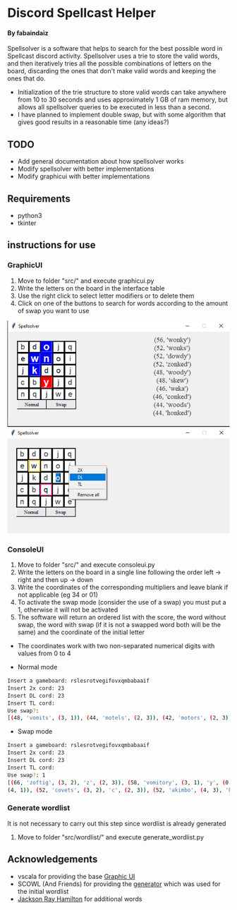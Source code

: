 # Discord Spellcast Helper
#### By fabaindaiz

Spellsolver is a software that helps to search for the best possible word in Spellcast discord activity. Spellsolver uses a trie to store the valid words, and then iteratively tries all the possible combinations of letters on the board, discarding the ones that don't make valid words and keeping the ones that do.

- Initialization of the trie structure to store valid words can take anywhere from 10 to 30 seconds and uses approximately 1 GB of ram memory, but allows all spellsolver queries to be executed in less than a second.
- I have planned to implement double swap, but with some algorithm that gives good results in a reasonable time (any ideas?)


## TODO
- Add general documentation about how spellsolver works
- Modify spellsolver with better implementations
- Modify graphicui with better implementations


## Requirements
- python3
- tkinter


## instructions for use

### GraphicUI
1. Move to folder "src/" and execute graphicui.py
2. Write the letters on the board in the interface table
3. Use the right click to select letter modifiers or to delete them
4. Click on one of the buttons to search for words according to the amount of swap you want to use

![gui image](img/gui1.png?raw=true "GUI")
![gui image](img/gui2.png?raw=true "GUI")


### ConsoleUI
1. Move to folder "src/" and execute consoleui.py
2. Write the letters on the board in a single line following the order left -> right and then up -> down
3. Write the coordinates of the corresponding multipliers and leave blank if not applicable (eg 34 or 01)
4. To activate the swap mode (consider the use of a swap) you must put a 1, otherwise it will not be activated
5. The software will return an ordered list with the score, the word without swap, the word with swap (if it is not a swapped word both will be the same) and the coordinate of the initial letter

- The coordinates work with two non-separated numerical digits with values from 0 to 4

- Normal mode
```bash
Insert a gameboard: rslesrotvegifovxqmbabaaif
Insert 2x cord: 23
Insert DL cord: 23
Insert TL cord: 
Use swap?: 
[(48, 'vomits', (3, 1)), (44, 'motels', (2, 3)), (42, 'motors', (2, 3)), (42, 'amigos', (1, 4)), (34, 'vomit', (3, 1)), (34, 'moves', (2, 3)), (34, 'maxi', (2, 3)), (34, 'motif', (2, 3)), (32, 'mix', (2, 3)), (30, 'tomb', (2, 1)), (30, 'motel', (2, 3)), (30, 'move', (2, 3)), (28, 'stoma', (1, 0)), (28, 'grim', (0, 2)), (28, 'omits', (3, 2)), (28, 'motor', (2, 3)), (28, 'motes', (2, 3)), (28, 'mites', (2, 3)), (28, 'ambo', (1, 4)), (28, 'amigo', (1, 4))]
```

- Swap mode
```bash
Insert a gameboard: rslesrotvegifovxqmbabaaif
Insert 2x cord: 23
Insert DL cord: 23
Insert TL cord: 
Use swap?: 1
[(66, 'zoftig', (3, 2), 'z', (2, 3)), (58, 'vomitory', (3, 1), 'y', (0, 2)), (58, 'vomitous', (3, 1), 'u', (0, 0)), (58, 'comfits', (3, 2), 'c', (4, 2)), (58, 'jabots', (2, 4), 'j', (2, 3)), (58, 'faqirs', (2, 4), 'f', (2, 3)), (54, 'fimbria', (2, 2), 'r', (4, 3)), (54, 'comfit', (3, 2), 'c', (4, 2)), (54, 'setiform', (4, 0), 'r', (3, 3)), (54, 'maxing', (2, 3), 'n', (0, 1)), (54, 'maxima', (1, 4), 'm', (0, 4)), (54, 'fibroma', (4, 4), 'r', (4, 2)), (52, 'soffit', (1, 0), 'f', (2, 3)), (52, 'tombac', (2, 1), 'c', (3, 4)), (52, 'vomited', (3, 1), 'd', (4, 0)), (52, 'tomfool', (2, 1), 'o', (1, 0)), (52, 'motleys', (2, 3), 'y', 
(4, 1)), (52, 'covets', (3, 2), 'c', (2, 3)), (52, 'akimbo', (4, 3), 'k', (4, 4)), (50, 'gimbal', (0, 2), 'l', (1, 4))]
```

### Generate wordlist
It is not necessary to carry out this step since wordlist is already generated

1. Move to folder "src/wordlist/" and execute generate_wordlist.py


## Acknowledgements
- vscala for providing the base [Graphic UI](https://github.com/vscala/Spellcast-Word-Finder)
- SCOWL (And Friends) for providing the [generator](http://app.aspell.net/create) which was used for the initial wordlist
- [Jackson Ray Hamilton](https://github.com/jacksonrayhamilton/wordlist-english) for additional words